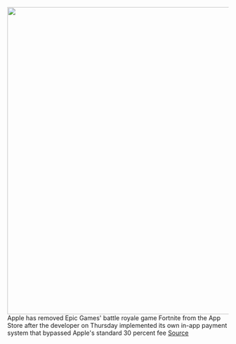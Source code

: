 <img src='https://cdn.vox-cdn.com/thumbor/G8KqwKoZwrJ6Sj2DPrvFxoSHmX8=/0x0:2040x1360/1200x800/filters:focal(857x517:1183x843)/cdn.vox-cdn.com/uploads/chorus_image/image/67200325/vpavic_180607_2652_0075.9.jpg' width='700px' /><br/>
Apple has removed Epic Games' battle royale game Fortnite from the App Store after the developer on Thursday implemented its own in-app payment system that bypassed Apple's standard 30 percent fee
<a href='https://www.theverge.com/2020/8/13/21366438/apple-fortnite-ios-app-store-violations-epic-payments'> Source <a/>
